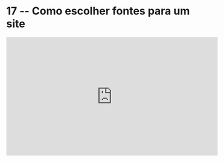 # 17 -- Como escolher fontes para um site

<iframe 
        width="560" 
        height="315" 
        src="https://www.youtube.com/embed/3W7xihHgED0" 
        title="YouTube video player" 
        frameborder="0" 
        allow="accelerometer; autoplay; clipboard-write; encrypted-media; gyroscope; picture-in-picture" 
        allowfullscreen
        >
</iframe>

